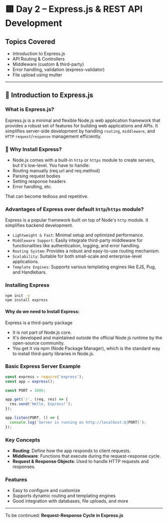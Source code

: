 
# 🟨 Day 2 – Express.js & REST API Development

## Topics Covered
- Introduction to Express.js
- API Routing & Controllers
- Middleware (custom & third-party)
- Error handling, validation (express-validator)
- File upload using multer

---

## 🔶 Introduction to Express.js

### What is Express.js?
Express.js is a minimal and flexible Node.js web application framework that provides a robust set of features for building web applications and APIs. It simplifies server-side development by handling `routing`, `middleware`, and `HTTP` `request`/`response` management efficiently.


### 🧱 Why Install Express?
- Node.js comes with a built-in `http` or `https` module to create servers, but it's low-level. You have to handle:
- Routing manually (req.url and req.method)
- Parsing request bodies
- Setting response headers
- Error handling, etc.

That can become tedious and repetitive.

### Advantages of Express over default `http`/`https` module?
Express is a popular framework built on top of Node's `http` module. It simplifies backend development.
- `Lightweight & Fast`: Minimal setup and optimized performance.
- `Middleware Support`: Easily integrate third-party middleware for functionalities like authentication, logging, and error handling.
- `Routing System`: Provides a robust and easy-to-use routing mechanism.
- `Scalability`: Suitable for both small-scale and enterprise-level applications.
- `Template Engines`: Supports various templating engines like EJS, Pug, and Handlebars.


### Installing Express
```bash
npm init -y
npm install express
```

#### Why do we need to Install Express:
Express is a third-party package
- It is not part of Node.js core.
- It's developed and maintained outside the official Node.js runtime by the open-source community.
- You get it via npm (Node Package Manager), which is the standard way to install third-party libraries in Node.js.

### Basic Express Server Example
```js
const express = require('express');
const app = express();

const PORT = 3000;

app.get('/', (req, res) => {
  res.send('Hello, Express!');
});

app.listen(PORT, () => {
  console.log(`Server is running on http://localhost:${PORT}`);
});
```

### Key Concepts
- **Routing**: Define how the app responds to client requests.
- **Middleware**: Functions that execute during the request-response cycle.
- **Request & Response Objects**: Used to handle HTTP requests and responses.

### Features
- Easy to configure and customize
- Supports dynamic routing and templating engines
- Good integration with databases, file uploads, and more

---

To be continued: **Request-Response Cycle in Express.js**
